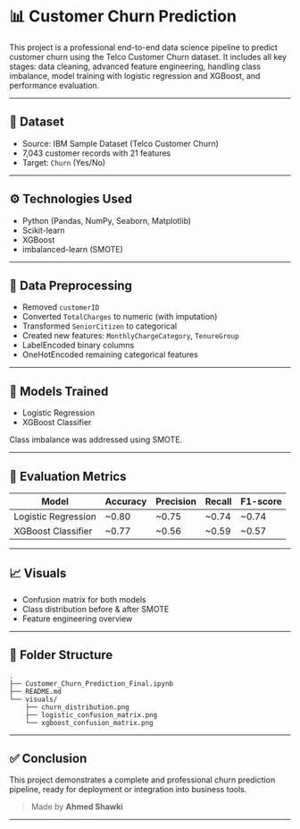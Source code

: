﻿# 📊 Customer Churn Prediction

This project is a professional end-to-end data science pipeline to predict customer churn using the Telco Customer Churn dataset.
It includes all key stages: data cleaning, advanced feature engineering, handling class imbalance, model training with logistic regression and XGBoost, and performance evaluation.

---

## 📁 Dataset
- Source: IBM Sample Dataset (Telco Customer Churn)
- 7,043 customer records with 21 features
- Target: `Churn` (Yes/No)

---

## ⚙️ Technologies Used
- Python (Pandas, NumPy, Seaborn, Matplotlib)
- Scikit-learn
- XGBoost
- imbalanced-learn (SMOTE)

---

## 🧹 Data Preprocessing
- Removed `customerID`
- Converted `TotalCharges` to numeric (with imputation)
- Transformed `SeniorCitizen` to categorical
- Created new features: `MonthlyChargeCategory`, `TenureGroup`
- LabelEncoded binary columns
- OneHotEncoded remaining categorical features

---

## 🧠 Models Trained
- Logistic Regression
- XGBoost Classifier

Class imbalance was addressed using SMOTE.

---

## 🎯 Evaluation Metrics
| Model                | Accuracy | Precision | Recall | F1-score |
|---------------------|----------|-----------|--------|----------|
| Logistic Regression | ~0.80    | ~0.75     | ~0.74  | ~0.74    |
| XGBoost Classifier  | ~0.77    | ~0.56     | ~0.59  | ~0.57    |

---

## 📈 Visuals
- Confusion matrix for both models
- Class distribution before & after SMOTE
- Feature engineering overview

---

## 📂 Folder Structure
```
.
├── Customer_Churn_Prediction_Final.ipynb
├── README.md
└── visuals/
    ├── churn_distribution.png
    ├── logistic_confusion_matrix.png
    └── xgboost_confusion_matrix.png
```

---

## ✅ Conclusion
This project demonstrates a complete and professional churn prediction pipeline, ready for deployment or integration into business tools.

> Made by **Ahmed Shawki**

---
